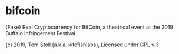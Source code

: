 # bifcoin
(Fake) Real Cryptocurrency for BifCoin, a theatrical event at the 2019 Buffalo Infringement Festival

(c) 2019, Tom Stoll (a.k.a. kitefishlabs), Licensed under GPL v.3
